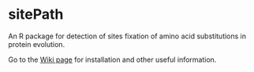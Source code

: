 sitePath
========
An R package for detection of sites fixation of amino acid substitutions in protein evolution.

Go to the [Wiki page](https://github.com/wuaipinglab/sitePath/wiki) for installation and other useful information.
